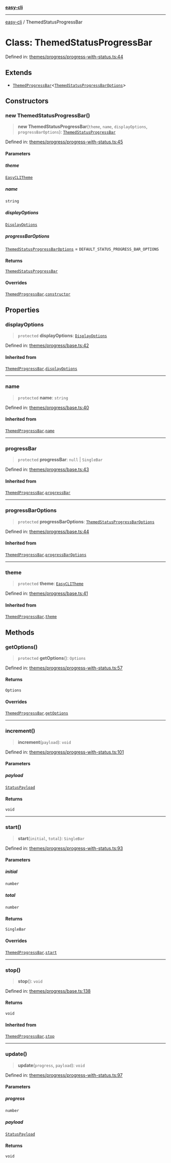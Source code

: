[**easy-cli**](../README.md)

***

[easy-cli](../globals.md) / ThemedStatusProgressBar

# Class: ThemedStatusProgressBar

Defined in: [themes/progress/progress-with-status.ts:44](https://github.com/patrickeaton/easy-cli/blob/ab5cb143feca4db651c6301eb08aa7237cd71b79/src/themes/progress/progress-with-status.ts#L44)

## Extends

- [`ThemedProgressBar`](ThemedProgressBar.md)\<[`ThemedStatusProgressBarOptions`](../type-aliases/ThemedStatusProgressBarOptions.md)\>

## Constructors

### new ThemedStatusProgressBar()

> **new ThemedStatusProgressBar**(`theme`, `name`, `displayOptions`, `progressBarOptions`): [`ThemedStatusProgressBar`](ThemedStatusProgressBar.md)

Defined in: [themes/progress/progress-with-status.ts:45](https://github.com/patrickeaton/easy-cli/blob/ab5cb143feca4db651c6301eb08aa7237cd71b79/src/themes/progress/progress-with-status.ts#L45)

#### Parameters

##### theme

[`EasyCLITheme`](EasyCLITheme.md)

##### name

`string`

##### displayOptions

[`DisplayOptions`](../type-aliases/DisplayOptions.md)

##### progressBarOptions

[`ThemedStatusProgressBarOptions`](../type-aliases/ThemedStatusProgressBarOptions.md) = `DEFAULT_STATUS_PROGRESS_BAR_OPTIONS`

#### Returns

[`ThemedStatusProgressBar`](ThemedStatusProgressBar.md)

#### Overrides

[`ThemedProgressBar`](ThemedProgressBar.md).[`constructor`](ThemedProgressBar.md#constructors)

## Properties

### displayOptions

> `protected` **displayOptions**: [`DisplayOptions`](../type-aliases/DisplayOptions.md)

Defined in: [themes/progress/base.ts:42](https://github.com/patrickeaton/easy-cli/blob/ab5cb143feca4db651c6301eb08aa7237cd71b79/src/themes/progress/base.ts#L42)

#### Inherited from

[`ThemedProgressBar`](ThemedProgressBar.md).[`displayOptions`](ThemedProgressBar.md#displayoptions-1)

***

### name

> `protected` **name**: `string`

Defined in: [themes/progress/base.ts:40](https://github.com/patrickeaton/easy-cli/blob/ab5cb143feca4db651c6301eb08aa7237cd71b79/src/themes/progress/base.ts#L40)

#### Inherited from

[`ThemedProgressBar`](ThemedProgressBar.md).[`name`](ThemedProgressBar.md#name-1)

***

### progressBar

> `protected` **progressBar**: `null` \| `SingleBar`

Defined in: [themes/progress/base.ts:43](https://github.com/patrickeaton/easy-cli/blob/ab5cb143feca4db651c6301eb08aa7237cd71b79/src/themes/progress/base.ts#L43)

#### Inherited from

[`ThemedProgressBar`](ThemedProgressBar.md).[`progressBar`](ThemedProgressBar.md#progressbar)

***

### progressBarOptions

> `protected` **progressBarOptions**: [`ThemedStatusProgressBarOptions`](../type-aliases/ThemedStatusProgressBarOptions.md)

Defined in: [themes/progress/base.ts:44](https://github.com/patrickeaton/easy-cli/blob/ab5cb143feca4db651c6301eb08aa7237cd71b79/src/themes/progress/base.ts#L44)

#### Inherited from

[`ThemedProgressBar`](ThemedProgressBar.md).[`progressBarOptions`](ThemedProgressBar.md#progressbaroptions-1)

***

### theme

> `protected` **theme**: [`EasyCLITheme`](EasyCLITheme.md)

Defined in: [themes/progress/base.ts:41](https://github.com/patrickeaton/easy-cli/blob/ab5cb143feca4db651c6301eb08aa7237cd71b79/src/themes/progress/base.ts#L41)

#### Inherited from

[`ThemedProgressBar`](ThemedProgressBar.md).[`theme`](ThemedProgressBar.md#theme-1)

## Methods

### getOptions()

> `protected` **getOptions**(): `Options`

Defined in: [themes/progress/progress-with-status.ts:57](https://github.com/patrickeaton/easy-cli/blob/ab5cb143feca4db651c6301eb08aa7237cd71b79/src/themes/progress/progress-with-status.ts#L57)

#### Returns

`Options`

#### Overrides

[`ThemedProgressBar`](ThemedProgressBar.md).[`getOptions`](ThemedProgressBar.md#getoptions)

***

### increment()

> **increment**(`payload`): `void`

Defined in: [themes/progress/progress-with-status.ts:101](https://github.com/patrickeaton/easy-cli/blob/ab5cb143feca4db651c6301eb08aa7237cd71b79/src/themes/progress/progress-with-status.ts#L101)

#### Parameters

##### payload

[`StatusPayload`](../type-aliases/StatusPayload.md)

#### Returns

`void`

***

### start()

> **start**(`initial`, `total`): `SingleBar`

Defined in: [themes/progress/progress-with-status.ts:93](https://github.com/patrickeaton/easy-cli/blob/ab5cb143feca4db651c6301eb08aa7237cd71b79/src/themes/progress/progress-with-status.ts#L93)

#### Parameters

##### initial

`number`

##### total

`number`

#### Returns

`SingleBar`

#### Overrides

[`ThemedProgressBar`](ThemedProgressBar.md).[`start`](ThemedProgressBar.md#start)

***

### stop()

> **stop**(): `void`

Defined in: [themes/progress/base.ts:138](https://github.com/patrickeaton/easy-cli/blob/ab5cb143feca4db651c6301eb08aa7237cd71b79/src/themes/progress/base.ts#L138)

#### Returns

`void`

#### Inherited from

[`ThemedProgressBar`](ThemedProgressBar.md).[`stop`](ThemedProgressBar.md#stop)

***

### update()

> **update**(`progress`, `payload`): `void`

Defined in: [themes/progress/progress-with-status.ts:97](https://github.com/patrickeaton/easy-cli/blob/ab5cb143feca4db651c6301eb08aa7237cd71b79/src/themes/progress/progress-with-status.ts#L97)

#### Parameters

##### progress

`number`

##### payload

[`StatusPayload`](../type-aliases/StatusPayload.md)

#### Returns

`void`
